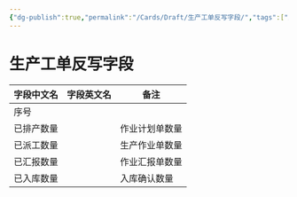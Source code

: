 ```yaml
---
{"dg-publish":true,"permalink":"/Cards/Draft/生产工单反写字段/","tags":["蝶创I-MES/MES/江淮毅昌"]}
---
```



# 生产工单反写字段

| **字段中文名** | **字段英文名** | **备注**  |
| --------- | --------- | ------- |
| 序号        |           |         |
| 已排产数量     |           | 作业计划单数量 |
| 已派工数量     |           | 生产作业单数量 |
| 已汇报数量     |           | 作业汇报单数量 |
| 已入库数量     |           | 入库确认数量  |
